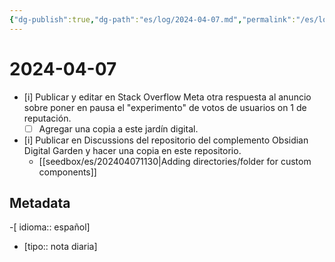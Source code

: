 ```yaml
---
{"dg-publish":true,"dg-path":"es/log/2024-04-07.md","permalink":"/es/log/2024-04-07/","title":"2024-04-07","tags":["Bitácora"],"noteIcon":"default","created":"2024-04-07T11:34:58.394-06:00","updated":"2024-04-07T14:55:23.979-06:00"}
---
```


# 2024-04-07

- [i] Publicar y editar en Stack Overflow Meta otra respuesta al anuncio sobre poner en pausa el "experimento" de votos de usuarios on 1 de reputación.
	- [ ] Agregar una copia a este jardín digital.
- [i] Publicar en Discussions del repositorio del complemento Obsidian Digital Garden y hacer una copia en este repositorio.
	- [[seedbox/es/202404071130\|Adding directories/folder for custom components]]

## Metadata
-[ idioma:: español]
- [tipo:: nota diaria]